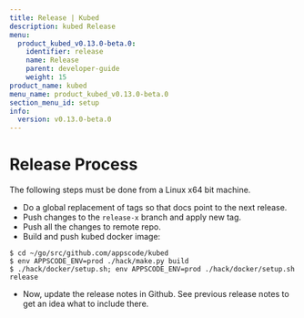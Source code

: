 ```yaml
---
title: Release | Kubed
description: kubed Release
menu:
  product_kubed_v0.13.0-beta.0:
    identifier: release
    name: Release
    parent: developer-guide
    weight: 15
product_name: kubed
menu_name: product_kubed_v0.13.0-beta.0
section_menu_id: setup
info:
  version: v0.13.0-beta.0
---
```


# Release Process

The following steps must be done from a Linux x64 bit machine.

- Do a global replacement of tags so that docs point to the next release.
- Push changes to the `release-x` branch and apply new tag.
- Push all the changes to remote repo.
- Build and push kubed docker image:
```console
$ cd ~/go/src/github.com/appscode/kubed
$ env APPSCODE_ENV=prod ./hack/make.py build
$ ./hack/docker/setup.sh; env APPSCODE_ENV=prod ./hack/docker/setup.sh release
```

- Now, update the release notes in Github. See previous release notes to get an idea what to include there.

